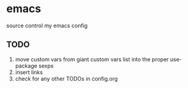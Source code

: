 # emacs
source control my emacs config


## TODO
1. move custom vars from giant custom vars list into the proper use-package sexps
1. insert links
1. check for any other TODOs in config.org

